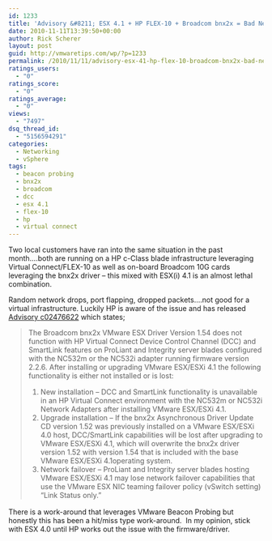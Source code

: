 ```yaml
---
id: 1233
title: 'Advisory &#8211; ESX 4.1 + HP FLEX-10 + Broadcom bnx2x = Bad News'
date: 2010-11-11T13:39:50+00:00
author: Rick Scherer
layout: post
guid: http://vmwaretips.com/wp/?p=1233
permalink: /2010/11/11/advisory-esx-41-hp-flex-10-broadcom-bnx2x-bad-news/
ratings_users:
  - "0"
ratings_score:
  - "0"
ratings_average:
  - "0"
views:
  - "7497"
dsq_thread_id:
  - "5156594291"
categories:
  - Networking
  - vSphere
tags:
  - beacon probing
  - bnx2x
  - broadcom
  - dcc
  - esx 4.1
  - flex-10
  - hp
  - virtual connect
---
```

Two local customers have ran into the same situation in the past month&#8230;.both are running on a HP c-Class blade infrastructure leveraging Virtual Connect/FLEX-10 as well as on-board Broadcom 10G cards leveraging the bnx2x driver &#8211; this mixed with ESX(i) 4.1 is an almost lethal combination.

Random network drops, port flapping, dropped packets&#8230;.not good for a virtual infrastructure. Luckily HP is aware of the issue and has released <a href="http://h20000.www2.hp.com/bizsupport/TechSupport/Document.jsp?objectID=c02476622" target="_blank">Advisory <span class="goog_qs-tidbit goog_qs-tidbit-0">c02476622</span></a> which states;

> <p style="margin-top: 0px; margin-bottom: 2ex;">
>   The Broadcom bnx2x VMware ESX Driver Version 1.54 does not function with HP Virtual Connect Device Control Channel (DCC) and SmartLink features on ProLiant and Integrity server blades configured with the NC532m or the NC532i adapter running firmware version 2.2.6. After installing or upgrading VMware ESX/ESXi 4.1 the following functionality is either not installed or is lost:
> </p>
> 
> <div class="para" style="margin-top: 0px; margin-bottom: 2ex;">
>   <ol style="list-style-type: decimal;">
>     <li>
>       New installation &#8211; DCC and SmartLink functionality is unavailable in an HP Virtual Connect environment with the NC532m or NC532i Network Adapters after installing VMware ESX/ESXi 4.1.
>     </li>
>     <li>
>       Upgrade installation &#8211; If the bnx2x Asynchronous Driver Update CD version 1.52 was previously installed on a VMware ESX/ESXi 4.0 host, DCC/SmartLink capabilities will be lost after upgrading to VMware ESX/ESXi 4.1, which will overwrite the bnx2x driver version 1.52 with version 1.54 that is included with the base VMware ESX/ESXi 4.1operating system.
>     </li>
>     <li>
>       Network failover &#8211; ProLiant and Integrity server blades hosting VMware ESX/ESXi 4.1 may lose network failover capabilities that use the VMware ESX NIC teaming failover policy (vSwitch setting) &#8220;Link Status only.&#8221;
>     </li>
>   </ol>
> </div>

There is a work-around that leverages VMware Beacon Probing but honestly this has been a hit/miss type work-around.  In my opinion, stick with ESX 4.0 until HP works out the issue with the firmware/driver.